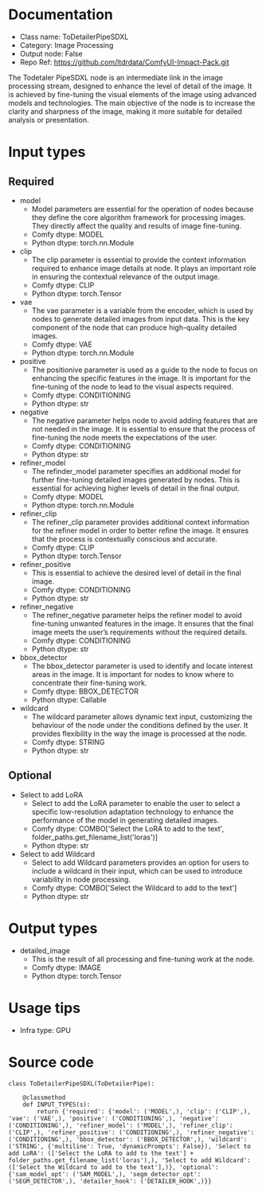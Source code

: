 # Documentation
- Class name: ToDetailerPipeSDXL
- Category: Image Processing
- Output node: False
- Repo Ref: https://github.com/ltdrdata/ComfyUI-Impact-Pack.git

The Todetaler PipeSDXL node is an intermediate link in the image processing stream, designed to enhance the level of detail of the image. It is achieved by fine-tuning the visual elements of the image using advanced models and technologies. The main objective of the node is to increase the clarity and sharpness of the image, making it more suitable for detailed analysis or presentation.

# Input types
## Required
- model
    - Model parameters are essential for the operation of nodes because they define the core algorithm framework for processing images. They directly affect the quality and results of image fine-tuning.
    - Comfy dtype: MODEL
    - Python dtype: torch.nn.Module
- clip
    - The clip parameter is essential to provide the context information required to enhance image details at node. It plays an important role in ensuring the contextual relevance of the output image.
    - Comfy dtype: CLIP
    - Python dtype: torch.Tensor
- vae
    - The vae parameter is a variable from the encoder, which is used by nodes to generate detailed images from input data. This is the key component of the node that can produce high-quality detailed images.
    - Comfy dtype: VAE
    - Python dtype: torch.nn.Module
- positive
    - The positionive parameter is used as a guide to the node to focus on enhancing the specific features in the image. It is important for the fine-tuning of the node to lead to the visual aspects required.
    - Comfy dtype: CONDITIONING
    - Python dtype: str
- negative
    - The negative parameter helps node to avoid adding features that are not needed in the image. It is essential to ensure that the process of fine-tuning the node meets the expectations of the user.
    - Comfy dtype: CONDITIONING
    - Python dtype: str
- refiner_model
    - The refinder_model parameter specifies an additional model for further fine-tuning detailed images generated by nodes. This is essential for achieving higher levels of detail in the final output.
    - Comfy dtype: MODEL
    - Python dtype: torch.nn.Module
- refiner_clip
    - The refiner_clip parameter provides additional context information for the refiner model in order to better refine the image. It ensures that the process is contextually conscious and accurate.
    - Comfy dtype: CLIP
    - Python dtype: torch.Tensor
- refiner_positive
    - This is essential to achieve the desired level of detail in the final image.
    - Comfy dtype: CONDITIONING
    - Python dtype: str
- refiner_negative
    - The refiner_negative parameter helps the refiner model to avoid fine-tuning unwanted features in the image. It ensures that the final image meets the user’s requirements without the required details.
    - Comfy dtype: CONDITIONING
    - Python dtype: str
- bbox_detector
    - The bbox_detector parameter is used to identify and locate interest areas in the image. It is important for nodes to know where to concentrate their fine-tuning work.
    - Comfy dtype: BBOX_DETECTOR
    - Python dtype: Callable
- wildcard
    - The wildcard parameter allows dynamic text input, customizing the behaviour of the node under the conditions defined by the user. It provides flexibility in the way the image is processed at the node.
    - Comfy dtype: STRING
    - Python dtype: str
## Optional
- Select to add LoRA
    - Select to add the LoRA parameter to enable the user to select a specific low-resolution adaptation technology to enhance the performance of the model in generating detailed images.
    - Comfy dtype: COMBO['Select the LoRA to add to the text', folder_paths.get_filename_list('loras')]
    - Python dtype: str
- Select to add Wildcard
    - Select to add Wildcard parameters provides an option for users to include a wildcard in their input, which can be used to introduce variability in node processing.
    - Comfy dtype: COMBO['Select the Wildcard to add to the text']
    - Python dtype: str

# Output types
- detailed_image
    - This is the result of all processing and fine-tuning work at the node.
    - Comfy dtype: IMAGE
    - Python dtype: torch.Tensor

# Usage tips
- Infra type: GPU

# Source code
```
class ToDetailerPipeSDXL(ToDetailerPipe):

    @classmethod
    def INPUT_TYPES(s):
        return {'required': {'model': ('MODEL',), 'clip': ('CLIP',), 'vae': ('VAE',), 'positive': ('CONDITIONING',), 'negative': ('CONDITIONING',), 'refiner_model': ('MODEL',), 'refiner_clip': ('CLIP',), 'refiner_positive': ('CONDITIONING',), 'refiner_negative': ('CONDITIONING',), 'bbox_detector': ('BBOX_DETECTOR',), 'wildcard': ('STRING', {'multiline': True, 'dynamicPrompts': False}), 'Select to add LoRA': (['Select the LoRA to add to the text'] + folder_paths.get_filename_list('loras'),), 'Select to add Wildcard': (['Select the Wildcard to add to the text'],)}, 'optional': {'sam_model_opt': ('SAM_MODEL',), 'segm_detector_opt': ('SEGM_DETECTOR',), 'detailer_hook': ('DETAILER_HOOK',)}}
```